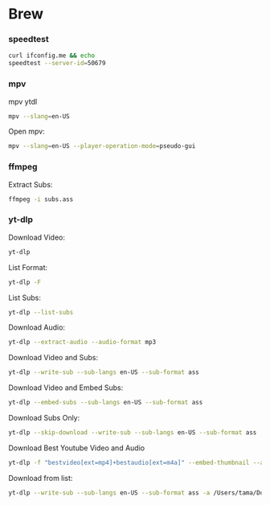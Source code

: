 # Brew

### speedtest
```bash
curl ifconfig.me && echo
speedtest --server-id=50679
```

### mpv
mpv ytdl
```bash
mpv --slang=en-US 
```
Open mpv:
```bash
mpv --slang=en-US --player-operation-mode=pseudo-gui
```

### ffmpeg
Extract Subs:
```bash
ffmpeg -i subs.ass
```

### yt-dlp
Download Video:
```bash
yt-dlp 
```
List Format:
```bash
yt-dlp -F
```
List Subs:
```bash
yt-dlp --list-subs 
```
Download Audio:
```bash
yt-dlp --extract-audio --audio-format mp3 
```
Download Video and Subs:
```bash
yt-dlp --write-sub --sub-langs en-US --sub-format ass 
```
Download Video and Embed Subs:
```bash
yt-dlp --embed-subs --sub-langs en-US --sub-format ass 
```
Download Subs Only:
```bash
yt-dlp --skip-download --write-sub --sub-langs en-US --sub-format ass 
```
Download Best Youtube Video and Audio
```bash
yt-dlp -f "bestvideo[ext=mp4]+bestaudio[ext=m4a]" --embed-thumbnail --add-metadata 
```
Download from list:
```bash
yt-dlp --write-sub --sub-langs en-US --sub-format ass -a /Users/tama/Documents/list.txt
```

